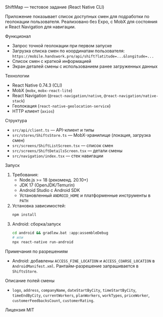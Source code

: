 ShiftMap — тестовое задание (React Native CLI)

Приложение показывает список доступных смен для подработки по геолокации пользователя. Реализовано без Expo, с MobX для состояния и React Navigation для навигации.

Функционал
- Запрос точной геолокации при первом запуске
- Загрузка списка смен по координатам пользователя: `https://mobile.handswork.pro/api/shift?latitude=...&longitude=...`
- Список смен с краткой информацией
- Экран деталей смены с использованием ранее загруженных данных

Технологии
- React Native 0.74.3 (CLI)
- MobX (`mobx`, `mobx-react-lite`)
- React Navigation (`@react-navigation/native`, `@react-navigation/native-stack`)
- Геолокация (`react-native-geolocation-service`)
- HTTP клиент (`axios`)

Структура
- `src/api/client.ts` — API-клиент и типы
- `src/stores/ShiftsStore.ts` — MobX-хранилище (локация, загрузка смен)
- `src/screens/ShiftListScreen.tsx` — список смен
- `src/screens/ShiftDetailsScreen.tsx` — детали смены
- `src/navigation/index.tsx` — стек навигации

Запуск
1) Требования:
   - Node.js >= 18 (рекоменд. 20.10+)
   - JDK 17 (OpenJDK/Temurin)
   - Android Studio с Android SDK
   - Установленный `ANDROID_HOME` и платформенные инструменты в `PATH`
2) Установка зависимостей:
   ```bash
   npm install
   ```
3) Android: сборка/запуск
   ```bash
   cd android && gradlew.bat :app:assembleDebug
   # или
   npx react-native run-android
   ```

Примечания по разрешениям
- Android: добавлены `ACCESS_FINE_LOCATION` и `ACCESS_COARSE_LOCATION` в `AndroidManifest.xml`. Рантайм-разрешение запрашивается в `ShiftsStore`.

Описание полей смены
- `logo`, `address`, `companyName`, `dateStartByCity`, `timeStartByCity`, `timeEndByCity`, `currentWorkers`, `planWorkers`, `workTypes`, `priceWorker`, `customerFeedbacksCount`, `customerRating`.

Лицензия
MIT
